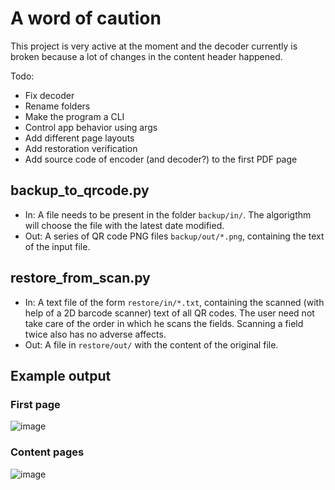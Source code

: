 # A word of caution
This project is very active at the moment and the decoder currently is broken because a lot of changes in the content header happened.

Todo:
- Fix decoder
- Rename folders
- Make the program a CLI
- Control app behavior using args
- Add different page layouts
- Add restoration verification
- Add source code of encoder (and decoder?) to the first PDF page

## backup_to_qrcode.py
- In: A file needs to be present in the folder `backup/in/`. The algorigthm will choose the file with the latest date modified.
- Out: A series of QR code PNG files `backup/out/*.png`, containing the text of the input file.

## restore_from_scan.py
- In: A text file of the form `restore/in/*.txt`, containing the scanned (with help of a 2D barcode scanner) text of all QR codes. The user need not take care of the order in which he scans the fields. Scanning a field twice also has no adverse affects.
- Out: A file in `restore/out/` with the content of the original file.

## Example output
### First page
![image](https://user-images.githubusercontent.com/19881323/115163513-ca5de380-a0a9-11eb-8190-2083fc931734.png)

### Content pages
![image](https://user-images.githubusercontent.com/19881323/115163517-d47fe200-a0a9-11eb-9ba8-d5302b3cc524.png)
